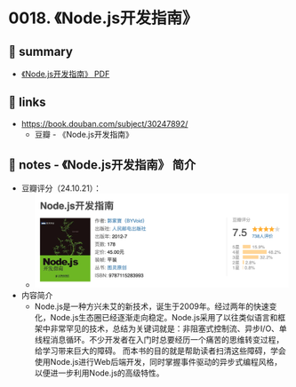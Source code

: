 # 0018. 《Node.js开发指南》

## 📝 summary

- [《Node.js开发指南》 PDF](./Node.js开发指南.pdf)

## 🔗 links

- https://book.douban.com/subject/30247892/
  - 豆瓣 - 《Node.js开发指南》

## 📒 notes - 《Node.js开发指南》 简介

- 豆瓣评分（24.10.21）：
  - ![](md-imgs/2024-10-21-02-49-21.png)
- 内容简介
  - Node.js是一种方兴未艾的新技术，诞生于2009年。经过两年的快速变化，Node.js生态圈已经逐渐走向稳定。Node.js采用了以往类似语言和框架中非常罕见的技术，总结为关键词就是：非阻塞式控制流、异步I/O、单线程消息循环。不少开发者在入门时总要经历一个痛苦的思维转变过程，给学习带来巨大的障碍。 而本书的目的就是帮助读者扫清这些障碍，学会使用Node.js进行Web后端开发，同时掌握事件驱动的异步式编程风格，以便进一步利用Node.js的高级特性。